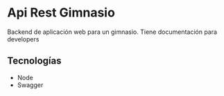 # Api Rest Gimnasio

Backend de aplicación web para un gimnasio. Tiene documentación para developers

## Tecnologías

- Node
- Swagger
